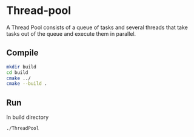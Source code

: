 # Thread-pool

A Thread Pool consists of a queue of tasks and several threads
that take tasks out of the queue and execute them in parallel.

## Compile

```bash
mkdir build
cd build
cmake ../
cmake --build .
```

## Run

In build directory
```
./ThreadPool
```